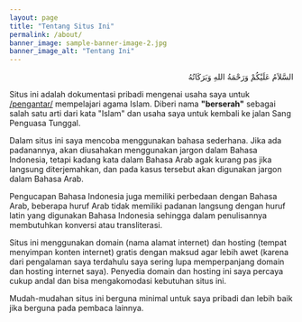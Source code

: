 ```yaml
---
layout: page
title: "Tentang Situs Ini"
permalink: /about/
banner_image: sample-banner-image-2.jpg
banner_image_alt: "Tentang Ini"
---
```


<p dir="rtl" class="bigger">السَّلاَمُ عَلَيْكُمْ وَرَحْمَةُ اللهِ وَبَرَكَاتُهُ</p>

Situs ini adalah dokumentasi pribadi mengenai usaha saya untuk [/pengantar/](kembali) mempelajari agama Islam. Diberi nama __"berserah"__ sebagai salah satu arti dari kata "Islam" dan usaha saya untuk kembali ke jalan Sang Penguasa Tunggal.

Dalam situs ini saya mencoba menggunakan bahasa sederhana. Jika ada padanannya, akan diusahakan menggunakan jargon dalam Bahasa Indonesia, tetapi kadang kata dalam Bahasa Arab agak kurang pas jika langsung diterjemahkan, dan pada kasus tersebut akan digunakan jargon dalam Bahasa Arab.

Pengucapan Bahasa Indonesia juga memiliki perbedaan dengan Bahasa Arab, beberapa huruf Arab tidak memiliki padanan langsung dengan huruf latin yang digunakan Bahasa Indonesia sehingga dalam penulisannya membutuhkan konversi atau transliterasi.

Situs ini menggunakan domain (nama alamat internet) dan hosting (tempat menyimpan konten internet) gratis dengan maksud agar lebih awet (karena dari pengalaman saya terdahulu saya sering lupa memperpanjang domain dan hosting internet saya). Penyedia domain dan hosting ini saya percaya cukup andal dan bisa mengakomodasi kebutuhan situs ini. 

Mudah-mudahan situs ini berguna minimal untuk saya pribadi dan lebih baik jika berguna pada pembaca lainnya.
